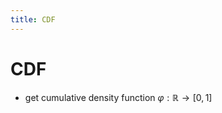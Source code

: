 ```yaml
---
title: CDF
---
```


# CDF
- get cumulative density function $\varphi : \mathbb{R} \rightarrow [0,1]$


























































